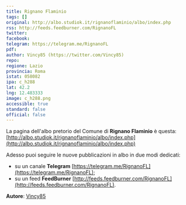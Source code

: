 ```yaml
---
title: Rignano Flaminio
tags: []
original: http://albo.studiok.it/rignanoflaminio/albo/index.php
rss: http://feeds.feedburner.com/RignanoFL
twitter: 
facebook: 
telegram: https://telegram.me/RignanoFL
pdf: 
author: Vincy85 (https://twitter.com/Vincy85)
repo: 
regione: Lazio
provincia: Roma
istat: 058082
ipa: c_h288
lat: 42.2
lng: 12.483333
image: c_h288.png
accessible: true
standard: false
official: false
---
```


La pagina dell'albo pretorio del Comune di **Rignano Flaminio** è questa: [http://albo.studiok.it/rignanoflaminio/albo/index.php](http://albo.studiok.it/rignanoflaminio/albo/index.php)

Adesso puoi seguire le nuove pubblicazioni in albo in due modi dedicati:

* su un canale **Telegram** [https://telegram.me/RignanoFL](https://telegram.me/RignanoFL);
* su un feed **FeedBurner** [http://feeds.feedburner.com/RignanoFL](http://feeds.feedburner.com/RignanoFL).

**Autore**: [Vincy85](https://twitter.com/Vincy85)
